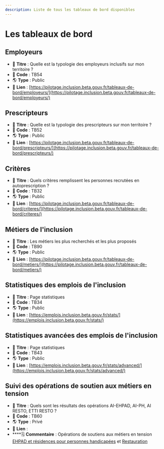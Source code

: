 ```yaml
---
description: Liste de tous les tableaux de bord disponibles
---
```


# Les tableaux de bord

## Employeurs

* 📰 **Titre** : Quelle est la typologie des employeurs inclusifs sur mon territoire ?
* 📌 **Code** : TB54
* 🌎 **Type** : Public
* 🔗 **Lien** : [https://pilotage.inclusion.beta.gouv.fr/tableaux-de-bord/employeurs/](https://pilotage.inclusion.beta.gouv.fr/tableaux-de-bord/employeurs/)

## Prescripteurs

* 📰 **Titre** : Quelle est la typologie des prescripteurs sur mon territoire ?
* 📌 **Code** : TB52
* 🌎 **Type** : Public
* 🔗 **Lien** : [https://pilotage.inclusion.beta.gouv.fr/tableaux-de-bord/prescripteurs/](https://pilotage.inclusion.beta.gouv.fr/tableaux-de-bord/prescripteurs/)

## Critères

* 📰 **Titre** : Quels critères remplissent les personnes recrutées en autoprescription ?
* 📌 **Code** : TB32
* 🌎 **Type** : Public
* 🔗 **Lien** : [https://pilotage.inclusion.beta.gouv.fr/tableaux-de-bord/criteres/](https://pilotage.inclusion.beta.gouv.fr/tableaux-de-bord/criteres/)

## Métiers de l'inclusion

* 📰 **Titre** : Les métiers les plus recherchés et les plus proposés
* 📌 **Code** : TB90
* 🌎 **Type** : Public
* 🔗 **Lien** : [https://pilotage.inclusion.beta.gouv.fr/tableaux-de-bord/metiers/](https://pilotage.inclusion.beta.gouv.fr/tableaux-de-bord/metiers/)

## Statistiques des emplois de l'inclusion

* 📰 **Titre** : Page statistiques
* 📌 **Code** : TB34
* 🌎 **Type** : Public
* 🔗 **Lien** : [https://emplois.inclusion.beta.gouv.fr/stats/](https://emplois.inclusion.beta.gouv.fr/stats/)

## Statistiques avancées des emplois de l'inclusion

* 📰 **Titre** : Page statistiques
* 📌 **Code** : TB43
* 🌎 **Type** : Public
* 🔗 **Lien** : [https://emplois.inclusion.beta.gouv.fr/stats/advanced/](https://emplois.inclusion.beta.gouv.fr/stats/advanced/)

## Suivi des opérations de soutien aux métiers en tension

* 📰 **Titre** : Quels sont les résultats des opérations AI-EHPAD, AI-PH, AI RESTO, ETTI RESTO ?
* 📌 **Code** : TB60
* 🌎 **Type** : Privé
* 🔗 **Lien** : 
* \*\*\*\*🗒 **Commentaire** : Opérations de soutiens aux métiers en tension [EHPAD et résidences pour personnes handicapées](https://travail-emploi.gouv.fr/actualites/presse/communiques-de-presse/article/crise-covid-19-le-gouvernement-prolonge-l-aide-a-la-mise-a-disposition-de) et [Restauration](https://travail-emploi.gouv.fr/actualites/presse/communiques-de-presse/article/le-gouvernement-renforce-son-soutien-financier-pour-favoriser-le-recrutement-de)



